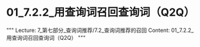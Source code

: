 # 01_7.2.2_用查询词召回查询词（Q2Q）

"""
Lecture: 7_第七部分_查询词推荐/7.2_查询词推荐的召回
Content: 01_7.2.2_用查询词召回查询词（Q2Q）
"""

